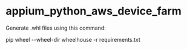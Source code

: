 # appium_python_aws_device_farm

Generate .whl files using this command:

pip wheel --wheel-dir wheelhouse -r requirements.txt

